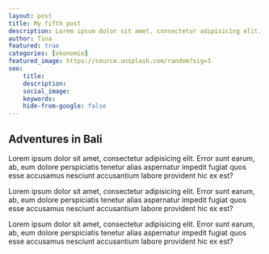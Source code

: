 ```yaml
---
layout: post
title: My fifth post 
description: Lorem ipsum dolor sit amet, consectetur adipisicing elit. Error sunt earum, ab, eum dolore perspiciatis tenetur alias aspernatur
author: Tina
featured: true
categories: [ekonomie]
featured_image: https://source.unsplash.com/random?sig=3
seo: 
    title: 
    description: 
    social_image: 
    keywords: 
    hide-from-google: false
---
```


## Adventures in Bali 

Lorem ipsum dolor sit amet, consectetur adipisicing elit. Error sunt earum, ab, eum dolore perspiciatis tenetur alias aspernatur impedit fugiat quos esse accusamus nesciunt accusantium labore provident hic ex est?

Lorem ipsum dolor sit amet, consectetur adipisicing elit. Error sunt earum, ab, eum dolore perspiciatis tenetur alias aspernatur impedit fugiat quos esse accusamus nesciunt accusantium labore provident hic ex est?

Lorem ipsum dolor sit amet, consectetur adipisicing elit. Error sunt earum, ab, eum dolore perspiciatis tenetur alias aspernatur impedit fugiat quos esse accusamus nesciunt accusantium labore provident hic ex est?
